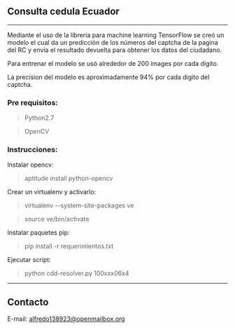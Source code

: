 ## Consulta cedula Ecuador
------------
Mediante el uso de la librería para machine learning TensorFlow se creó un modelo el cual da un predicción 
de los números del captcha de la pagina del RC y envía el resultado devuelta para obtener los datos del ciudadano.

Para entrenar el modelo se usó alrededor de 200 images por cada digito.

La precision del modelo es aproximadamente 94% por cada digito del captcha.

### Pre requisitos:
> Python2.7

> OpenCV

### Instrucciones:
Instalar opencv:
> aptitude install python-opencv
  
Crear un virtualenv y activarlo:
> virtualenv --system-site-packages ve 

> source ve/bin/activate

Instalar paquetes pip:
> pip install -r requerimientos.txt

Ejecutar script:
> python cdd-resolver.py 100xxx06x4

------------
## Contacto

E-mail: alfredo138923@openmailbox.org
